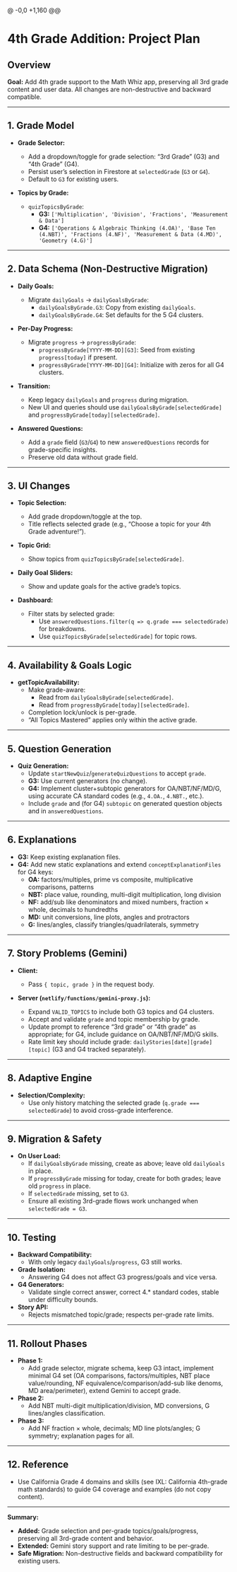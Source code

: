 @ -0,0 +1,160 @@
# 4th Grade Addition: Project Plan

## Overview

**Goal:** Add 4th grade support to the Math Whiz app, preserving all 3rd grade content and user data. All changes are non-destructive and backward compatible.

---

## 1. Grade Model

- **Grade Selector:**  
  - Add a dropdown/toggle for grade selection: “3rd Grade” (G3) and “4th Grade” (G4).
  - Persist user’s selection in Firestore at `selectedGrade` (`G3` or `G4`).  
  - Default to `G3` for existing users.

- **Topics by Grade:**  
  - `quizTopicsByGrade`:
    - **G3:** `['Multiplication', 'Division', 'Fractions', 'Measurement & Data']`
    - **G4:** `['Operations & Algebraic Thinking (4.OA)', 'Base Ten (4.NBT)', 'Fractions (4.NF)', 'Measurement & Data (4.MD)', 'Geometry (4.G)']`

---

## 2. Data Schema (Non-Destructive Migration)

- **Daily Goals:**  
  - Migrate `dailyGoals` → `dailyGoalsByGrade`:
    - `dailyGoalsByGrade.G3`: Copy from existing `dailyGoals`.
    - `dailyGoalsByGrade.G4`: Set defaults for the 5 G4 clusters.

- **Per-Day Progress:**  
  - Migrate `progress` → `progressByGrade`:
    - `progressByGrade[YYYY-MM-DD][G3]`: Seed from existing `progress[today]` if present.
    - `progressByGrade[YYYY-MM-DD][G4]`: Initialize with zeros for all G4 clusters.

- **Transition:**  
  - Keep legacy `dailyGoals` and `progress` during migration.
  - New UI and queries should use `dailyGoalsByGrade[selectedGrade]` and `progressByGrade[today][selectedGrade]`.

- **Answered Questions:**  
  - Add a `grade` field (`G3`/`G4`) to new `answeredQuestions` records for grade-specific insights.  
  - Preserve old data without grade field.

---

## 3. UI Changes

- **Topic Selection:**  
  - Add grade dropdown/toggle at the top.
  - Title reflects selected grade (e.g., “Choose a topic for your 4th Grade adventure!”).

- **Topic Grid:**  
  - Show topics from `quizTopicsByGrade[selectedGrade]`.

- **Daily Goal Sliders:**  
  - Show and update goals for the active grade’s topics.

- **Dashboard:**  
  - Filter stats by selected grade:
    - Use `answeredQuestions.filter(q => q.grade === selectedGrade)` for breakdowns.
    - Use `quizTopicsByGrade[selectedGrade]` for topic rows.

---

## 4. Availability & Goals Logic

- **getTopicAvailability:**  
  - Make grade-aware:
    - Read from `dailyGoalsByGrade[selectedGrade]`.
    - Read from `progressByGrade[today][selectedGrade]`.
  - Completion lock/unlock is per-grade.
  - “All Topics Mastered” applies only within the active grade.

---

## 5. Question Generation

- **Quiz Generation:**  
  - Update `startNewQuiz`/`generateQuizQuestions` to accept `grade`.
  - **G3:** Use current generators (no change).
  - **G4:** Implement cluster+subtopic generators for OA/NBT/NF/MD/G, using accurate CA standard codes (e.g., `4.OA.`, `4.NBT.`, etc.).
  - Include `grade` and (for G4) `subtopic` on generated question objects and in `answeredQuestions`.

---

## 6. Explanations

- **G3:** Keep existing explanation files.
- **G4:** Add new static explanations and extend `conceptExplanationFiles` for G4 keys:
  - **OA:** factors/multiples, prime vs composite, multiplicative comparisons, patterns
  - **NBT:** place value, rounding, multi-digit multiplication, long division
  - **NF:** add/sub like denominators and mixed numbers, fraction × whole, decimals to hundredths
  - **MD:** unit conversions, line plots, angles and protractors
  - **G:** lines/angles, classify triangles/quadrilaterals, symmetry

---

## 7. Story Problems (Gemini)

- **Client:**  
  - Pass `{ topic, grade }` in the request body.

- **Server (`netlify/functions/gemini-proxy.js`):**  
  - Expand `VALID_TOPICS` to include both G3 topics and G4 clusters.
  - Accept and validate `grade` and topic membership by grade.
  - Update prompt to reference “3rd grade” or “4th grade” as appropriate; for G4, include guidance on OA/NBT/NF/MD/G skills.
  - Rate limit key should include grade: `dailyStories[date][grade][topic]` (G3 and G4 tracked separately).

---

## 8. Adaptive Engine

- **Selection/Complexity:**  
  - Use only history matching the selected grade (`q.grade === selectedGrade`) to avoid cross-grade interference.

---

## 9. Migration & Safety

- **On User Load:**  
  - If `dailyGoalsByGrade` missing, create as above; leave old `dailyGoals` in place.
  - If `progressByGrade` missing for today, create for both grades; leave old `progress` in place.
  - If `selectedGrade` missing, set to `G3`.
  - Ensure all existing 3rd-grade flows work unchanged when `selectedGrade = G3`.

---

## 10. Testing

- **Backward Compatibility:**  
  - With only legacy `dailyGoals`/`progress`, G3 still works.
- **Grade Isolation:**  
  - Answering G4 does not affect G3 progress/goals and vice versa.
- **G4 Generators:**  
  - Validate single correct answer, correct 4.* standard codes, stable under difficulty bounds.
- **Story API:**  
  - Rejects mismatched topic/grade; respects per-grade rate limits.

---

## 11. Rollout Phases

- **Phase 1:**  
  - Add grade selector, migrate schema, keep G3 intact, implement minimal G4 set (OA comparisons, factors/multiples, NBT place value/rounding, NF equivalence/comparison/add-sub like denoms, MD area/perimeter), extend Gemini to accept grade.
- **Phase 2:**  
  - Add NBT multi-digit multiplication/division, MD conversions, G lines/angles classification.
- **Phase 3:**  
  - Add NF fraction × whole, decimals; MD line plots/angles; G symmetry; explanation pages for all.

---

## 12. Reference

- Use California Grade 4 domains and skills (see IXL: California 4th-grade math standards) to guide G4 coverage and examples (do not copy content).

---

**Summary:**  
- **Added:** Grade selection and per-grade topics/goals/progress, preserving all 3rd-grade content and behavior.
- **Extended:** Gemini story support and rate limiting to be per-grade.
- **Safe Migration:** Non-destructive fields and backward compatibility for existing users.